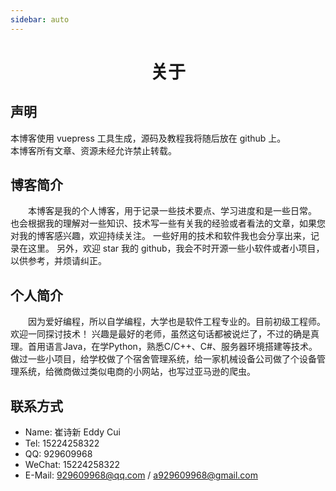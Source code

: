 ```yaml
---
sidebar: auto
---
```

# <div style="text-align:center">关于</div>
## 声明
本博客使用 vuepress 工具生成，源码及教程我将随后放在 github 上。   
本博客所有文章、资源未经允许禁止转载。
## 博客简介
&emsp;&emsp;本博客是我的个人博客，用于记录一些技术要点、学习进度和是一些日常。
也会根据我的理解对一些知识、技术写一些有关我的经验或者看法的文章，如果您对我的博客感兴趣，欢迎持续关注。
一些好用的技术和软件我也会分享出来，记录在这里。
另外，欢迎 star 我的 github，我会不时开源一些小软件或者小项目，以供参考，并烦请纠正。
## 个人简介
&emsp;&emsp;因为爱好编程，所以自学编程，大学也是软件工程专业的。目前初级工程师。欢迎一同探讨技术！
兴趣是最好的老师，虽然这句话都被说烂了，不过的确是真理。首用语言Java，在学Python，熟悉C/C++、C#、服务器环境搭建等技术。
做过一些小项目，给学校做了个宿舍管理系统，给一家机械设备公司做了个设备管理系统，给微商做过类似电商的小网站，也写过亚马逊的爬虫。
## 联系方式     
+ Name: 崔诗新 Eddy Cui  
+ Tel: 15224258322    
+ QQ: 929609968   
+ WeChat: 15224258322     
+ E-Mail: 929609968@qq.com / a929609968@gmail.com
